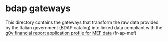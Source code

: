# bdap gateways

This directory contains the gateways that transform the raw data provided by the Italian government (BDAP catalog) into linked data compliant with the [g0v financial report application profile for MEF data](../fr-ap-mef) (fr-ap-mef)
